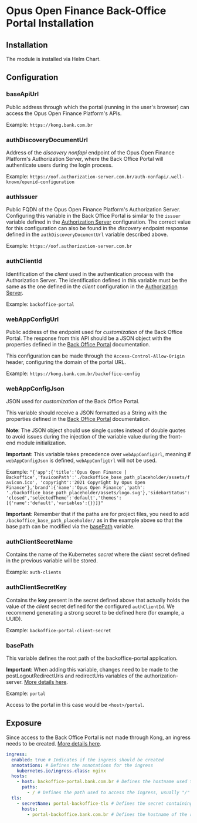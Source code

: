 # Opus Open Finance Back-Office Portal Installation

## Installation

The module is installed via Helm Chart.

## Configuration

### baseApiUrl

Public address through which the portal (running in the user's browser) can access the Opus Open Finance Platform's APIs.

Example: `https://kong.bank.com.br`

### authDiscoveryDocumentUrl

Address of the *discovery nonfapi* endpoint of the Opus Open Finance Platform's Authorization Server, where the Back Office Portal will authenticate users during the login process.

Example: `https://oof.authorization-server.com.br/auth-nonfapi/.well-known/openid-configuration`

### authIssuer

Public FQDN of the Opus Open Finance Platform's Authorization Server. Configuring this variable in the Back Office Portal is similar to the `issuer` variable defined in the [Authorization Server](../../deploy/oob-authorization-server/readme.md#issuer) configuration. The correct value for this configuration can also be found in the *discovery* endpoint response defined in the `authDiscoveryDocumentUrl` variable described above.

Example: `https://oof.authorization-server.com.br`

### authClientId

Identification of the *client* used in the authentication process with the Authorization Server. The identification defined in this variable must be the same as the one defined in the *client* configuration in the [Authorization Server](../../deploy/oob-authorization-server/readme.md#clients).

Example: `backoffice-portal`

### webAppConfigUrl

Public address of the endpoint used for *customization* of the Back Office Portal. The response from this API should be a JSON object with the properties defined in the [Back Office Portal](../../backoffice-portal/customization/readme.md) documentation.

This configuration can be made through the `Access-Control-Allow-Origin` header, configuring the domain of the portal URL.

Example: `https://kong.bank.com.br/backoffice-config`

### webAppConfigJson

JSON used for *customization* of the Back Office Portal.

This variable should receive a JSON formatted as a String with the properties defined in the [Back Office Portal](../../backoffice-portal/customization/readme.md) documentation.

**Note**: The JSON object should use single quotes instead of double quotes to avoid issues during the injection of the variable value during the front-end module initialization.

**Important**: This variable takes precedence over `webAppConfigUrl`, meaning if `webAppConfigJson` is defined, `webAppConfigUrl` will not be used.

Example: `"{'app':{'title':'Opus Open Finance | Backoffice','faviconPath':'./backoffice_base_path_placeholder/assets/favicon.ico',
'copyright':'2021 Copyright by Opus Open Finance'},'brand':{'name':'Opus Open Finance','path':
'./backoffice_base_path_placeholder/assets/logo.svg'},'sidebarStatus':'closed','selectedTheme':'default','themes':[{'name':'default','variables':{}}]}"`

**Important**: Remember that if the paths are for project files, you need to add `/backoffice_base_path_placeholder/` as in the example above so that the base path can be modified via the [basePath](#basePath) variable.

### authClientSecretName

Contains the name of the Kubernetes *secret* where the *client* secret defined in the previous variable will be stored.

Example: `auth-clients`

### authClientSecretKey

Contains the **key** present in the secret defined above that actually holds the value of the *client* secret defined for the configured `authClientId`. We recommend generating a strong secret to be defined here (for example, a UUID).

Example: `backoffice-portal-client-secret`

### basePath

This variable defines the root path of the backoffice-portal application.

**Important**: When adding this variable, changes need to be made to the postLogoutRedirectUris and redirectUris variables of the authorization-server. [More details here](../../backoffice-portal/internal-users-federation/readme.md#configuração-do-client-do-portal-back-office).

Example: `portal`

Access to the portal in this case would be `<host>/portal`.

## Exposure

Since access to the Back Office Portal is not made through Kong, an ingress needs to be created. [More details here](../readme.md#criação-de-ingresses).

```yaml
ingress:
  enabled: true # Indicates if the ingress should be created
  annotations: # Defines the annotations for the ingress
    kubernetes.io/ingress.class: nginx
  hosts:
    - host: backoffice-portal.bank.com.br # Defines the hostname used to access the ingress
      paths:
        - / # Defines the path used to access the ingress, usually "/"
  tls: 
    - secretName: portal-backoffice-tls # Defines the secret containing the certificate if the ingress accepts HTTPS connections
      hosts:
        - portal-backoffice.bank.com.br # Defines the hostname of the route related to this tls configuration
```
